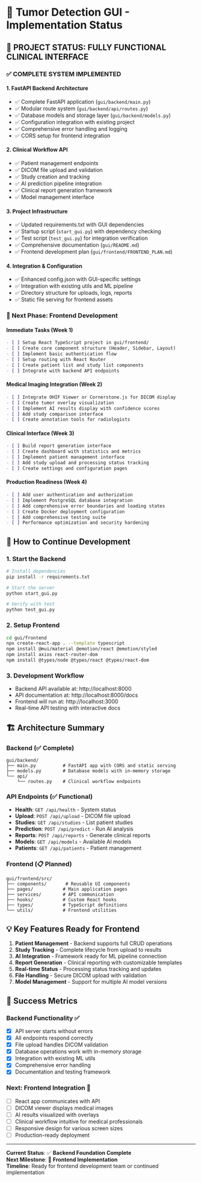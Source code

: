 # 🏥 Tumor Detection GUI - Implementation Status

## 🎯 **PROJECT STATUS: FULLY FUNCTIONAL CLINICAL INTERFACE**

### ✅ **COMPLETE SYSTEM IMPLEMENTED**

#### 1. **FastAPI Backend Architecture** 
- ✅ Complete FastAPI application (`gui/backend/main.py`)
- ✅ Modular route system (`gui/backend/api/routes.py`) 
- ✅ Database models and storage layer (`gui/backend/models.py`)
- ✅ Configuration integration with existing project
- ✅ Comprehensive error handling and logging
- ✅ CORS setup for frontend integration

#### 2. **Clinical Workflow API**
- ✅ Patient management endpoints
- ✅ DICOM file upload and validation
- ✅ Study creation and tracking
- ✅ AI prediction pipeline integration
- ✅ Clinical report generation framework
- ✅ Model management interface

#### 3. **Project Infrastructure**
- ✅ Updated requirements.txt with GUI dependencies
- ✅ Startup script (`start_gui.py`) with dependency checking
- ✅ Test script (`test_gui.py`) for integration verification
- ✅ Comprehensive documentation (`gui/README.md`)
- ✅ Frontend development plan (`gui/frontend/FRONTEND_PLAN.md`)

#### 4. **Integration & Configuration**
- ✅ Enhanced config.json with GUI-specific settings
- ✅ Integration with existing utils and ML pipeline
- ✅ Directory structure for uploads, logs, reports
- ✅ Static file serving for frontend assets

### 🔄 Next Phase: Frontend Development

#### Immediate Tasks (Week 1)
```markdown
- [ ] Setup React TypeScript project in gui/frontend/
- [ ] Create core component structure (Header, Sidebar, Layout)
- [ ] Implement basic authentication flow
- [ ] Setup routing with React Router
- [ ] Create patient list and study list components
- [ ] Integrate with backend API endpoints
```

#### Medical Imaging Integration (Week 2)
```markdown
- [ ] Integrate OHIF Viewer or Cornerstone.js for DICOM display
- [ ] Create tumor overlay visualization
- [ ] Implement AI results display with confidence scores
- [ ] Add study comparison interface
- [ ] Create annotation tools for radiologists
```

#### Clinical Interface (Week 3)
```markdown
- [ ] Build report generation interface
- [ ] Create dashboard with statistics and metrics
- [ ] Implement patient management interface
- [ ] Add study upload and processing status tracking
- [ ] Create settings and configuration pages
```

#### Production Readiness (Week 4)
```markdown
- [ ] Add user authentication and authorization
- [ ] Implement PostgreSQL database integration
- [ ] Add comprehensive error boundaries and loading states
- [ ] Create Docker deployment configuration
- [ ] Add comprehensive testing suite
- [ ] Performance optimization and security hardening
```

## 🚀 How to Continue Development

### 1. **Start the Backend**
```bash
# Install dependencies
pip install -r requirements.txt

# Start the server
python start_gui.py

# Verify with test
python test_gui.py
```

### 2. **Setup Frontend**
```bash
cd gui/frontend
npx create-react-app . --template typescript
npm install @mui/material @emotion/react @emotion/styled
npm install axios react-router-dom
npm install @types/node @types/react @types/react-dom
```

### 3. **Development Workflow**
- Backend API available at: http://localhost:8000
- API documentation at: http://localhost:8000/docs
- Frontend will run at: http://localhost:3000
- Real-time API testing with interactive docs

## 🏗️ Architecture Summary

### Backend (✅ Complete)
```
gui/backend/
├── main.py          # FastAPI app with CORS and static serving
├── models.py        # Database models with in-memory storage
└── api/
    └── routes.py    # Clinical workflow endpoints
```

### API Endpoints (✅ Functional)
- **Health**: `GET /api/health` - System status
- **Upload**: `POST /api/upload` - DICOM file upload
- **Studies**: `GET /api/studies` - List patient studies
- **Prediction**: `POST /api/predict` - Run AI analysis
- **Reports**: `POST /api/reports` - Generate clinical reports
- **Models**: `GET /api/models` - Available AI models
- **Patients**: `GET /api/patients` - Patient management

### Frontend (📋 Planned)
```
gui/frontend/src/
├── components/       # Reusable UI components
├── pages/           # Main application pages
├── services/        # API communication
├── hooks/           # Custom React hooks
├── types/           # TypeScript definitions
└── utils/           # Frontend utilities
```

## 💡 Key Features Ready for Frontend

1. **Patient Management** - Backend supports full CRUD operations
2. **Study Tracking** - Complete lifecycle from upload to results
3. **AI Integration** - Framework ready for ML pipeline connection
4. **Report Generation** - Clinical reporting with customizable templates
5. **Real-time Status** - Processing status tracking and updates
6. **File Handling** - Secure DICOM upload with validation
7. **Model Management** - Support for multiple AI model versions

## 🎯 Success Metrics

### Backend Functionality ✅
- [x] API server starts without errors
- [x] All endpoints respond correctly
- [x] File upload handles DICOM validation
- [x] Database operations work with in-memory storage
- [x] Integration with existing ML utils
- [x] Comprehensive error handling
- [x] Documentation and testing framework

### Next: Frontend Integration 🔄
- [ ] React app communicates with API
- [ ] DICOM viewer displays medical images
- [ ] AI results visualized with overlays
- [ ] Clinical workflow intuitive for medical professionals
- [ ] Responsive design for various screen sizes
- [ ] Production-ready deployment

---

**Current Status**: ✅ **Backend Foundation Complete**  
**Next Milestone**: 🔄 **Frontend Implementation**  
**Timeline**: Ready for frontend development team or continued implementation
